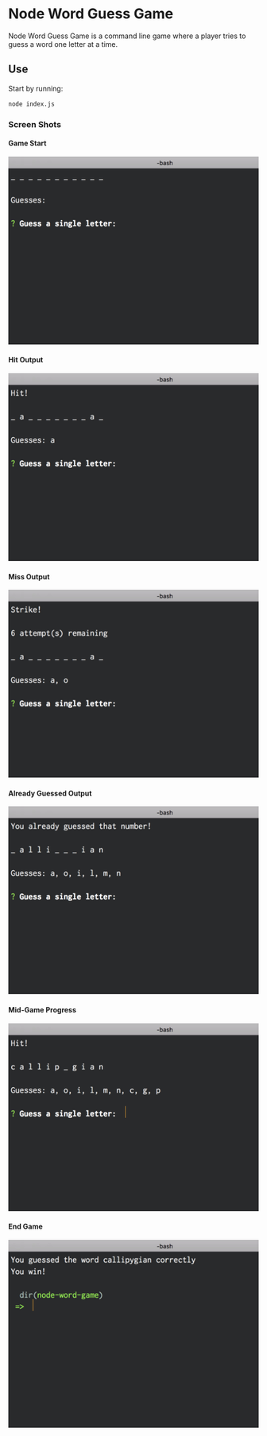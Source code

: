 # Node Word Guess Game

Node Word Guess Game is a command line game where a player tries to guess a word one letter at a time.

## Use

Start by running:

```bash
node index.js
```

### Screen Shots

#### Game Start

![Game start](./img/start-game.jpg)

#### Hit Output

![Hit output](./img/hit.jpg)

#### Miss Output

![Miss output](./img/miss.jpg)

#### Already Guessed Output

![Already guessed output](./img/already-guessed.jpg)

#### Mid-Game Progress

![Mid game progress](./img/mid-game.jpg)

#### End Game

![End game](./img/end-game.jpg)
